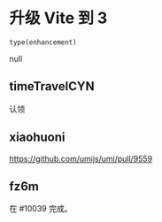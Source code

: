 # 升级 Vite 到 3

`type(enhancement)`

null

## timeTravelCYN

认领

## xiaohuoni

https://github.com/umijs/umi/pull/9559

## fz6m

在 #10039 完成。

